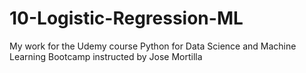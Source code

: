 # 10-Logistic-Regression-ML
My work for the Udemy course Python for Data Science and Machine Learning Bootcamp instructed by Jose Mortilla
